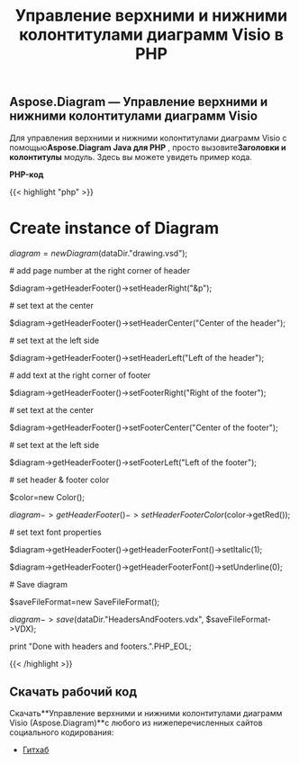 ﻿---
title: Управление верхними и нижними колонтитулами диаграмм Visio в PHP
type: docs
weight: 10
url: /ru/java/manage-headers-and-footers-of-the-visio-diagrams-in-php/
---
## **Aspose.Diagram — Управление верхними и нижними колонтитулами диаграмм Visio**
 Для управления верхними и нижними колонтитулами диаграмм Visio с помощью**Aspose.Diagram Java для PHP** , просто вызовите**Заголовки и колонтитулы** модуль. Здесь вы можете увидеть пример кода.

**PHP-код**

{{< highlight "php" >}}

 # Create instance of Diagram

$diagram=new Diagram($dataDir."drawing.vsd");

\# add page number at the right corner of header

$diagram->getHeaderFooter()->setHeaderRight("&p");

\# set text at the center

$diagram->getHeaderFooter()->setHeaderCenter("Center of the header");

\# set text at the left side

$diagram->getHeaderFooter()->setHeaderLeft("Left of the header");

\# add text at the right corner of footer

$diagram->getHeaderFooter()->setFooterRight("Right of the footer");

\# set text at the center

$diagram->getHeaderFooter()->setFooterCenter("Center of the footer");

\# set text at the left side

$diagram->getHeaderFooter()->setFooterLeft("Left of the footer");

\# set header & footer color

$color=new Color();

$diagram->getHeaderFooter()->setHeaderFooterColor($color->getRed());

\# set text font properties

$diagram->getHeaderFooter()->getHeaderFooterFont()->setItalic(1);

$diagram->getHeaderFooter()->getHeaderFooterFont()->setUnderline(0);

\# Save diagram

$saveFileFormat=new SaveFileFormat();

$diagram->save($dataDir."HeadersAndFooters.vdx", $saveFileFormat->VDX);

print "Done with headers and footers.".PHP_EOL;

{{< /highlight >}}
## **Скачать рабочий код**
 Скачать**Управление верхними и нижними колонтитулами диаграмм Visio (Aspose.Diagram)**с любого из нижеперечисленных сайтов социального кодирования:

- [Гитхаб](https://github.com/asposediagram/Aspose.Diagram-for-Java/blob/master/Plugins/Aspose_Diagram_Java_for_PHP/src/aspose/diagram/WorkingwithHeadersandFooters/HeadersAndFooters.php)
